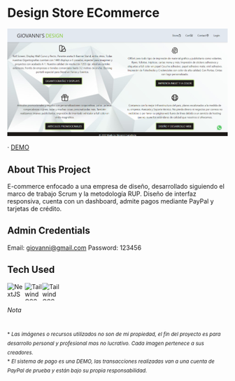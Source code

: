 # Design Store ECommerce

![giovanni's designs](/public/app.png)

· <a href="https://giovanni-designs.vercel.app" target="_blank" rel="noopener noreferrer">DEMO</a>

## About This Project

E-commerce enfocado a una empresa de diseño, desarrollado siguiendo el marco de trabajo Scrum y la metodología RUP. Diseño de interfaz responsiva, cuenta con un dashboard, admite pagos mediante PayPal y tarjetas de crédito.

## Admin Credentials
Email: giovanni@gmail.com
Password: 123456

## Tech Used
<img align="left" alt="NextJS" width="40px" height="40px" src="https://seeklogo.com/images/N/next-js-logo-8FCFF51DD2-seeklogo.com.png" />
<img align="left" alt="Tailwind CSS" width="40px" height="40px" src="https://upload.wikimedia.org/wikipedia/commons/d/d5/Tailwind_CSS_Logo.svg" />
<img align="left" alt="Tailwind CSS" width="40px" height="40px" src="https://cdn.iconscout.com/icon/free/png-256/mongodb-5-1175140.png" />

<br/>
<br/>

###### Nota

<sub>* *Las imágenes o recursos utilizados no son de mi propiedad, el fin del proyecto es para desarrollo personal y profesional mas no lucrativo. Cada imagen pertenece a sus creadores.*</sub>
<br/>
<sub>* *El sistema de pago es una DEMO, las transacciones realizadas van a una cuenta de PayPal de prueba y están bajo su propia responsabilidad.*</sub>
